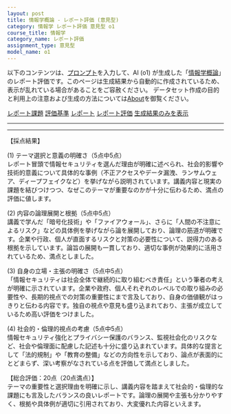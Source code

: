 ```yaml
---
layout: post
title: 情報学概論 - レポート評価 (意見型)
category: 情報学 レポート評価 意見型 o1
course_title: 情報学
category_name: レポート評価
assignment_type: 意見型
model_name: o1
---
```


以下のコンテンツは、[プロンプト](https://github.com/takedatoshiyuki/synthetic_assignments/tree/main/generated/情報学/o1/prompt_レポート評価-意見型.md)を入力して、AI (o1) が生成した「[情報学概論](/contents/情報学/)」のレポート評価です。このページは生成結果から自動的に作成されているため、表示が乱れている場合があることをご容赦ください。
データセット作成の目的と利用上の注意および生成の方法については[About](/About)を御覧ください。

[レポート課題](../レポート課題-意見型)
[評価基準](../評価基準-意見型)
[レポート](../レポート-意見型)
[レポート評価](../レポート評価-意見型)
[生成結果のみを表示](https://github.com/takedatoshiyuki/synthetic_assignments/tree/main/generated/情報学/o1/レポート評価-意見型.md)
  

***
***
  
【採点結果】

(1) テーマ選択と意義の明確さ（5点中5点）  
レポート冒頭で情報セキュリティを選んだ理由が明確に述べられ、社会的影響や技術的意義について具体的な事例（不正アクセスやデータ漏洩、ランサムウェア、ディープフェイクなど）を挙げながら説明されています。講義内容と現実の課題を結びつけつつ、なぜこのテーマが重要なのかが十分に伝わるため、満点の評価に値します。  

(2) 内容の論理展開と根拠（5点中5点）  
講義で学んだ「暗号化技術」や「ファイアウォール」、さらに「人間の不注意によるリスク」などの具体例を挙げながら論を展開しており、論理の筋道が明確です。企業や行政、個人が直面するリスクと対策の必要性について、説得力のある根拠を示しています。論旨の展開も一貫しており、適切な事例が効果的に活用されているため、満点としました。  

(3) 自身の立場・主張の明確さ（5点中5点）  
「情報セキュリティは社会全体で継続的に取り組むべき責任」という筆者の考えが明確に示されています。企業や政府、個人それぞれのレベルでの取り組みの必要性や、長期的視点での対策の重要性にまで言及しており、自身の価値観がはっきりと伝わる内容です。独自の視点や意見も盛り込まれており、主張が成立しているため高い評価をつけました。  

(4) 社会的・倫理的視点の考慮（5点中5点）  
情報セキュリティ強化とプライバシー保護のバランス、監視社会化のリスクなど、社会や倫理面に配慮した記述も十分に盛り込まれています。具体的な提言として「法的規制」や「教育の整備」などの方向性を示しており、論点が表面的にとどまらず、深い考察がなされている点を評価して満点としました。  

【総合評価：20点（20点満点）】  
テーマの重要性と選択理由を明確に示し、講義内容を踏まえて社会的・倫理的な課題にも言及したバランスの良いレポートです。論理の展開や主張も分かりやすく、根拠や具体例が適切に引用されており、大変優れた内容といえます。
